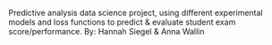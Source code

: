 Predictive analysis data science project, using different experimental models and loss functions to predict & evaluate student exam score/performance. By: Hannah Siegel & Anna Wallin
